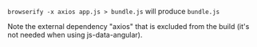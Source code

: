 `browserify -x axios app.js > bundle.js` will produce `bundle.js`

Note the external dependency "axios" that is excluded from the build (it's not needed when using js-data-angular).
